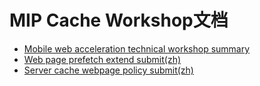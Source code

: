 # MIP Cache Workshop文档

* [Mobile web acceleration technical workshop summary](https://github.com/mipengine/mip-cache/blob/master/docs/workshop/w3c-members-technical-meeting.md)
* [Web page prefetch extend submit(zh)](https://github.com/mipengine/mip-discuss/blob/master/docs/workshop/web-prefetch-extend.md)
* [Server cache webpage policy submit(zh)](https://github.com/mipengine/mip-discuss/blob/master/docs/workshop/server-cache-webpage-policy.md)
